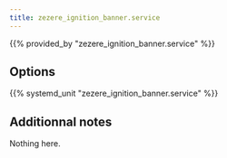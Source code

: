 ```yaml
---
title: zezere_ignition_banner.service
---
```


{{% provided_by "zezere_ignition_banner.service" %}}

## Options

{{% systemd_unit "zezere_ignition_banner.service" %}}

## Additionnal notes

Nothing here.